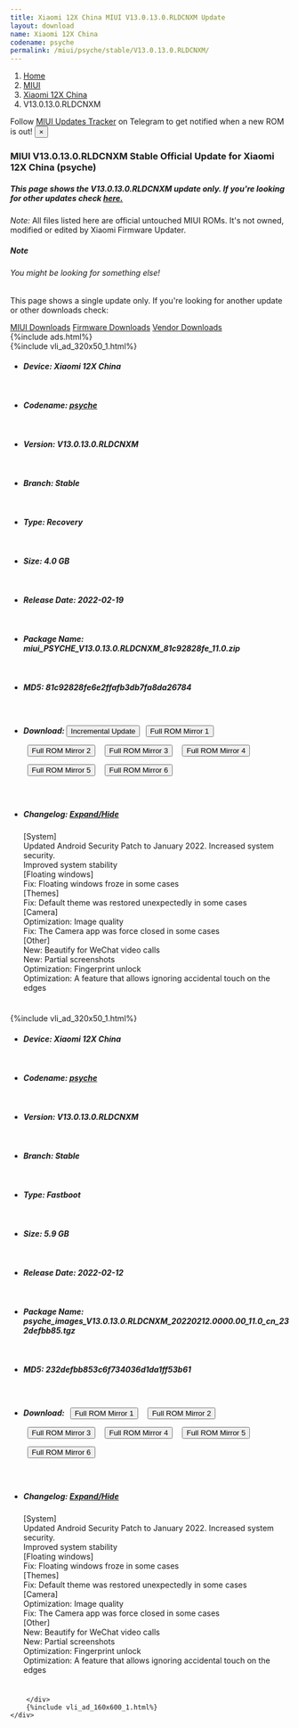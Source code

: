 ```yaml
---
title: Xiaomi 12X China MIUI V13.0.13.0.RLDCNXM Update
layout: download
name: Xiaomi 12X China
codename: psyche
permalink: /miui/psyche/stable/V13.0.13.0.RLDCNXM/
---
```

<nav aria-label="breadcrumb">
    <ol class="breadcrumb">
        <li class="breadcrumb-item"><a href="/">Home</a></li>
        <li class="breadcrumb-item"><a href="/miui/">MIUI</a></li>
        <li class="breadcrumb-item"><a href="/miui/psyche/">Xiaomi 12X China</a></li>
        <li class="breadcrumb-item active" aria-current="page">V13.0.13.0.RLDCNXM</li>
    </ol>
</nav>
<div class="alert alert-primary alert-dismissible fade show" role="alert">
    Follow <a href="https://t.me/MIUIUpdatesTracker" class="alert-link">MIUI Updates Tracker</a> on Telegram to get
    notified when a new ROM is out!
    <button type="button" class="close" data-dismiss="alert" aria-label="Close">
        <span aria-hidden="true">&times;</span>
    </button>
</div>
<div class="col-12 mx-auto">
    <h3 class="title bg-light p-2 rounded">MIUI V13.0.13.0.RLDCNXM Stable Official Update for Xiaomi 12X China (psyche)</h3>
    <h5>This page shows the V13.0.13.0.RLDCNXM update only. If you're looking for other updates check
        <a href="/miui/psyche/">here.</a></h5>
    <p><i>Note: </i>All files listed here are official untouched MIUI ROMs.
        It's not owned, modified or edited by Xiaomi Firmware Updater.</p>
    <div class="card">
        <div class="card-body">
            <h5 class="card-title">Note</h5>
            <h6 class="card-subtitle mb-2 text-muted">You might be looking for something else!</h6>
            <p class="card-text">This page shows a single update only.
                If you're looking for another update or other downloads check:</p>
            <a href="/miui/" class="card-link">MIUI Downloads</a>
            <a href="/firmware/" class="card-link">Firmware Downloads</a>
            <a href="/vendor/" class="card-link">Vendor Downloads</a>
        </div>
    </div>
    {%include ads.html%}
    <div class="row justify-content-center">
        <div class="col-10" id="downloads">
                    <div class="card card-body">
            {%include vli_ad_320x50_1.html%}
            <ul class="list-unstyled">
                <li style="padding-bottom: 10px;">
                    <h5><b>Device: </b>Xiaomi 12X China</h5>
                </li>
                <li style="padding-bottom: 10px;">
                    <h5><b>Codename: </b> <a href="/miui/psyche/" target="_blank">psyche</a> </h5>
                </li>
                <li style="padding-bottom: 10px;">
                    <h5><b>Version: </b>V13.0.13.0.RLDCNXM</h5>
                </li>
                <li style="padding-bottom: 10px;">
                    <h5><b>Branch: </b>Stable</h5>
                </li>
                <li style="padding-bottom: 10px;">
                    <h5><b>Type: </b>Recovery</h5>
                </li>
                <li style="padding-bottom: 10px;">
                    <h5><b>Size: </b>4.0 GB</h5>
                </li>
                <li style="padding-bottom: 10px;">
                    <h5><b>Release Date: </b>2022-02-19</h5>
                </li>
                <li style="padding-bottom: 10px;">
                    <h5><b>Package Name: </b><span id="filename" class="text-dark">miui_PSYCHE_V13.0.13.0.RLDCNXM_81c92828fe_11.0.zip</span></h5>
                </li>
                <li style="padding-bottom: 10px;">
                    <h5><b>MD5: </b><span id="md5" class="text-muted">81c92828fe6e2ffafb3db7fa8da26784</span></h5>
                </li>
                <li style="padding-bottom: 10px;">
                    <h5><b>Download: </b><button type="button" id="incremental_download" class="btn btn-warning" onclick="window.open('https://bigota.d.miui.com/V13.0.13.0.RLDCNXM/miui-blockota-psyche-V13.0.12.0.RLDCNXM-V13.0.13.0.RLDCNXM-c6ae18e09f-11.0.zip', '_blank');"><i class="fa fa-download"></i> Incremental Update</button> <button type="button" id="download" class="btn btn-primary" style="margin: 7px;" onclick="window.open('https://cdn-ota.azureedge.net/V13.0.13.0.RLDCNXM/miui_PSYCHE_V13.0.13.0.RLDCNXM_81c92828fe_11.0.zip', '_blank');"><i class="fa fa-download"></i> Full ROM Mirror 1</button> <button type="button" id="download" class="btn btn-primary" style="margin: 7px;" onclick="window.open('https://cdnorg.d.miui.com/V13.0.13.0.RLDCNXM/miui_PSYCHE_V13.0.13.0.RLDCNXM_81c92828fe_11.0.zip', '_blank');"><i class="fa fa-download"></i> Full ROM Mirror 2</button> <button type="button" id="download" class="btn btn-primary" style="margin: 7px;" onclick="window.open('https://bkt-sgp-miui-ota-update-alisgp.oss-ap-southeast-1.aliyuncs.com/V13.0.13.0.RLDCNXM/miui_PSYCHE_V13.0.13.0.RLDCNXM_81c92828fe_11.0.zip', '_blank');"><i class="fa fa-download"></i> Full ROM Mirror 3</button> <button type="button" id="download" class="btn btn-primary" style="margin: 7px;" onclick="window.open('https://bn.d.miui.com/V13.0.13.0.RLDCNXM/miui_PSYCHE_V13.0.13.0.RLDCNXM_81c92828fe_11.0.zip', '_blank');"><i class="fa fa-download"></i> Full ROM Mirror 4</button> <button type="button" id="download" class="btn btn-primary" style="margin: 7px;" onclick="window.open('https://bigota.d.miui.com/V13.0.13.0.RLDCNXM/miui_PSYCHE_V13.0.13.0.RLDCNXM_81c92828fe_11.0.zip', '_blank');"><i class="fa fa-download"></i> Full ROM Mirror 5</button> <button type="button" id="download" class="btn btn-primary" style="margin: 7px;" onclick="window.open('https://hugeota.d.miui.com/V13.0.13.0.RLDCNXM/miui_PSYCHE_V13.0.13.0.RLDCNXM_81c92828fe_11.0.zip', '_blank');"><i class="fa fa-download"></i> Full ROM Mirror 6</button></h5>
                </li>
                <li style="padding-bottom: 10px;">
                    <h5><b>Changelog: </b><a href="#psyche_1_changelog" data-toggle="collapse" role="button"
                            aria-expanded="false" aria-controls="psyche_1_changelog"> <i class="fa fa-arrow-down"
                                aria-hidden="true"></i> Expand/Hide</a></h5>
                    <div class="collapse" id="psyche_1_changelog">
                        <p id="changelog_text">[System]<br>Updated Android Security Patch to January 2022. Increased system security.<br>Improved system stability<br>[Floating windows]<br>Fix: Floating windows froze in some cases<br>[Themes]<br>Fix: Default theme was restored unexpectedly in some cases<br>[Camera]<br>Optimization: Image quality<br>Fix: The Camera app was force closed in some cases<br>[Other]<br>New: Beautify for WeChat video calls<br>New: Partial screenshots<br>Optimization: Fingerprint unlock<br>Optimization: A feature that allows ignoring accidental touch on the edges</p>
                    </div>
                </li>
            </ul>
        </div>
        <div class="card card-body">
            {%include vli_ad_320x50_1.html%}
            <ul class="list-unstyled">
                <li style="padding-bottom: 10px;">
                    <h5><b>Device: </b>Xiaomi 12X China</h5>
                </li>
                <li style="padding-bottom: 10px;">
                    <h5><b>Codename: </b> <a href="/miui/psyche/" target="_blank">psyche</a> </h5>
                </li>
                <li style="padding-bottom: 10px;">
                    <h5><b>Version: </b>V13.0.13.0.RLDCNXM</h5>
                </li>
                <li style="padding-bottom: 10px;">
                    <h5><b>Branch: </b>Stable</h5>
                </li>
                <li style="padding-bottom: 10px;">
                    <h5><b>Type: </b>Fastboot</h5>
                </li>
                <li style="padding-bottom: 10px;">
                    <h5><b>Size: </b>5.9 GB</h5>
                </li>
                <li style="padding-bottom: 10px;">
                    <h5><b>Release Date: </b>2022-02-12</h5>
                </li>
                <li style="padding-bottom: 10px;">
                    <h5><b>Package Name: </b><span id="filename" class="text-dark">psyche_images_V13.0.13.0.RLDCNXM_20220212.0000.00_11.0_cn_232defbb85.tgz</span></h5>
                </li>
                <li style="padding-bottom: 10px;">
                    <h5><b>MD5: </b><span id="md5" class="text-muted">232defbb853c6f734036d1da1ff53b61</span></h5>
                </li>
                <li style="padding-bottom: 10px;">
                    <h5><b>Download: </b> <button type="button" id="download" class="btn btn-primary" style="margin: 7px;" onclick="window.open('https://cdn-ota.azureedge.net/V13.0.13.0.RLDCNXM/psyche_images_V13.0.13.0.RLDCNXM_20220212.0000.00_11.0_cn_232defbb85.tgz', '_blank');"><i class="fa fa-download"></i> Full ROM Mirror 1</button> <button type="button" id="download" class="btn btn-primary" style="margin: 7px;" onclick="window.open('https://cdnorg.d.miui.com/V13.0.13.0.RLDCNXM/psyche_images_V13.0.13.0.RLDCNXM_20220212.0000.00_11.0_cn_232defbb85.tgz', '_blank');"><i class="fa fa-download"></i> Full ROM Mirror 2</button> <button type="button" id="download" class="btn btn-primary" style="margin: 7px;" onclick="window.open('https://bkt-sgp-miui-ota-update-alisgp.oss-ap-southeast-1.aliyuncs.com/V13.0.13.0.RLDCNXM/psyche_images_V13.0.13.0.RLDCNXM_20220212.0000.00_11.0_cn_232defbb85.tgz', '_blank');"><i class="fa fa-download"></i> Full ROM Mirror 3</button> <button type="button" id="download" class="btn btn-primary" style="margin: 7px;" onclick="window.open('https://bn.d.miui.com/V13.0.13.0.RLDCNXM/psyche_images_V13.0.13.0.RLDCNXM_20220212.0000.00_11.0_cn_232defbb85.tgz', '_blank');"><i class="fa fa-download"></i> Full ROM Mirror 4</button> <button type="button" id="download" class="btn btn-primary" style="margin: 7px;" onclick="window.open('https://bigota.d.miui.com/V13.0.13.0.RLDCNXM/psyche_images_V13.0.13.0.RLDCNXM_20220212.0000.00_11.0_cn_232defbb85.tgz', '_blank');"><i class="fa fa-download"></i> Full ROM Mirror 5</button> <button type="button" id="download" class="btn btn-primary" style="margin: 7px;" onclick="window.open('https://hugeota.d.miui.com/V13.0.13.0.RLDCNXM/psyche_images_V13.0.13.0.RLDCNXM_20220212.0000.00_11.0_cn_232defbb85.tgz', '_blank');"><i class="fa fa-download"></i> Full ROM Mirror 6</button></h5>
                </li>
                <li style="padding-bottom: 10px;">
                    <h5><b>Changelog: </b><a href="#psyche_2_changelog" data-toggle="collapse" role="button"
                            aria-expanded="false" aria-controls="psyche_2_changelog"> <i class="fa fa-arrow-down"
                                aria-hidden="true"></i> Expand/Hide</a></h5>
                    <div class="collapse" id="psyche_2_changelog">
                        <p id="changelog_text">[System]<br>Updated Android Security Patch to January 2022. Increased system security.<br>Improved system stability<br>[Floating windows]<br>Fix: Floating windows froze in some cases<br>[Themes]<br>Fix: Default theme was restored unexpectedly in some cases<br>[Camera]<br>Optimization: Image quality<br>Fix: The Camera app was force closed in some cases<br>[Other]<br>New: Beautify for WeChat video calls<br>New: Partial screenshots<br>Optimization: Fingerprint unlock<br>Optimization: A feature that allows ignoring accidental touch on the edges</p>
                    </div>
                </li>
            </ul>
        </div>

        </div>
        {%include vli_ad_160x600_1.html%}
    </div>
</div>

